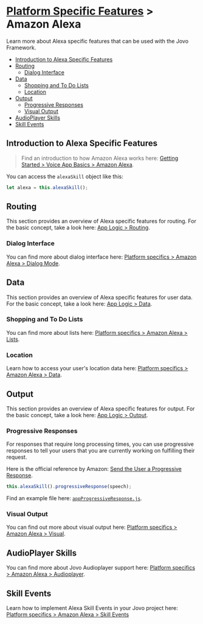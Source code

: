 # [Platform Specific Features](../) > Amazon Alexa

Learn more about Alexa specific features that can be used with the Jovo Framework.

* [Introduction to Alexa Specific Features](#introduction-to-alexa-specific-features)
* [Routing](#routing)
  * [Dialog Interface](#dialog-interface)
* [Data](#data)
  * [Shopping and To Do Lists](#shopping-and-to-do-lists)
  * [Location](#location)
* [Output](#output)
  * [Progressive Responses](#progressive-responses)
  * [Visual Output](#visual-output)
* [AudioPlayer Skills](#audioplayer-skills)
* [Skill Events](#skill-events)

## Introduction to Alexa Specific Features

> Find an introduction to how Amazon Alexa works here: [Getting Started > Voice App Basics > Amazon Alexa](../../01_getting-started/voice-app-basics.md/#amazon-alexa './voice-app-basics#amazon-alexa').

You can access the `alexaSkill` object like this:

```javascript
let alexa = this.alexaSkill();
```


## Routing

This section provides an overview of Alexa specific features for routing. For the basic concept, take a look here: [App Logic > Routing](../../04_app-logic/01_routing './routing').

### Dialog Interface

You can find more about dialog interface here: [Platform specifics > Amazon Alexa > Dialog Mode](./dialog.md './amazon-alexa/dialog-interface').

## Data

This section provides an overview of Alexa specific features for user data. For the basic concept, take a look here: [App Logic > Data](../../04_app-logic/02_data './amazon-alexa/data').

### Shopping and To Do Lists

You can find more about lists here: [Platform specifics > Amazon Alexa > Lists](./lists.md './amazon-alexa/lists').

### Location

Learn how to access your user's location data here: [Platform specifics > Amazon Alexa > Data](./data.md#location './amazon-alexa/data#location').

## Output

This section provides an overview of Alexa specific features for output. For the basic concept, take a look here: [App Logic > Output](../../04_app-logic/03_output './output').

### Progressive Responses

For responses that require long processing times, you can use progressive responses to tell your users that you are currently working on fulfilling their request.

Here is the official reference by Amazon: [Send the User a Progressive Response](https://developer.amazon.com/docs/custom-skills/send-the-user-a-progressive-response.html).

```javascript
this.alexaSkill().progressiveResponse(speech);
```

Find an example file here: [`appProgressiveResponse.js`](https://github.com/jovotech/jovo-framework-nodejs/blob/master/examples/alexa_specific/appProgressiveResponse.js).

### Visual Output

You can find out more about visual output here: [Platform specifics > Amazon Alexa > Visual](./visual.md './amazon-alexa/visual').


## AudioPlayer Skills

You can find more about Jovo Audioplayer support here: [Platform specifics > Amazon Alexa > Audioplayer](./audioplayer.md './amazon-alexa/audioplayer').


## Skill Events

Learn how to implement Alexa Skill Events in your Jovo project here: [Platform specifics > Amazon Alexa > Skill Events](./skillevents.md './amazon-alexa/skill-events')

<!--[metadata]: {"title": "Amazon Alexa Specific Features", 
                 "description": "Build Alexa Skills with the Jovo Framework. Learn more about Alexa specific features here",                              "activeSections": ["platforms", "alexa", "alexa_index"], 
                 "expandedSections": "platforms", "inSections": "platforms", 
                 "breadCrumbs": {"Docs": "docs/", 
                                 "Platforms": "docs/platforms",
                                 "Amazon Alexa": "" }, 
                 "commentsID": "framework/docs/amazon-alexa", 
                 "route": "docs/amazon-alexa" 
}-->
